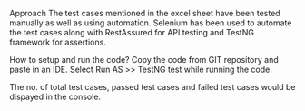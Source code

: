 Approach 
The test cases mentioned in the excel sheet have been tested manually as well as using automation. Selenium has been used to automate the test cases along with RestAssured for API testing and TestNG framework for assertions.

How to setup and run the code? 
Copy the code from GIT repository and paste in an IDE. Select Run AS >> TestNG test while running the code.

The no. of total test cases, passed test cases and failed test cases would be dispayed in the console.
